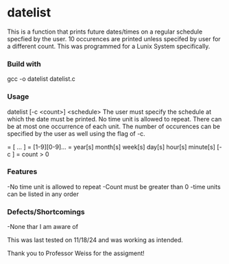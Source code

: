 # datelist
This is a function that prints future dates/times on a regular schedule specfied by the user. 10 occurences are printed unless specifed by user for a different count. This was programmed for a Lunix System specifically.

### Build with
gcc -o datelist datelist.c

### Usage 
datelist \[-c \<count\>\] \<schedule\>
The user must specify the schedule at which the date must be printed. No time unit is allowed to repeat. There can be at most one occurrence of each unit. The number of occurences can be specified by the user as well using the flag of -c.

<schedule> = <num> <time-unit> [<num> <time-unit> ... ]
<num> = [1-9][0-9]...
<time-unit> = year[s] month[s] week[s] day[s] hour[s] minute[s]
[-c <count>] = count > 0

### Features
-No time unit is allowed to repeat
-Count must be greater than 0
-time units can be listed in any order

### Defects/Shortcomings
-None thar I am aware of

This was last tested on 11/18/24 and was working as intended.

Thank you to Professor Weiss for the assigment!
